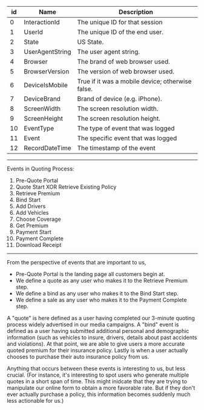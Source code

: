 | id |        Name        |                    Description                   |
|----|--------------------|--------------------------------------------------|
| 0  | InteractionId      | The unique ID for that session                   |
| 1  | UserId             | The unique ID of the end user.                   |
| 2  | State              | US State.                                        |
| 3  | UserAgentString    | The user agent string.                           |
| 4  | Browser            | The brand of web browser used.                   |
| 5  | BrowserVersion     | The version of web browser used.                 |
| 6  | DeviceIsMobile     | True if it was a mobile device; otherwise false. |
| 7  | DeviceBrand        | Brand of device (e.g. iPhone).                   |
| 8  | ScreenWidth        | The screen resolution width.                     |
| 9  | ScreenHeight       | The screen resolution height.                    |
| 10 | EventType          | The type of event that was logged                |
| 11 | Event              | The specific event that was logged               |
| 12 | RecordDateTime     | The timestamp of the event                       |

-----

Events in Quoting Process:
  1. Pre-Quote Portal
  2. Quote Start XOR Retrieve Existing Policy
  3. Retrieve Premium
  4. Bind Start
  5. Add Drivers
  6. Add Vehicles
  7. Choose Coverage
  8. Get Premium
  9. Payment Start
  10. Payment Complete
  11. Download Receipt

-----

From the perspective of events that are important to us,
  - Pre-Quote Portal is the landing page all customers begin at.
  - We define a quote as any user who makes it to the Retrieve Premium step.
  - We define a bind as any user who makes it to the Bind Start step.
  - We define a sale as any user who makes it to the Payment Complete step.

A "quote" is here defined as a user having completed our 3-minute quoting process widely advertised in our media campaigns. A "bind" event is defined as a user having submitted additional personal and demographic information (such as vehicles to insure, drivers, details about past accidents and violations). At that point, we are able to give users a more accurate quoted premium for their insurance policy. Lastly is when a user actually chooses to purchase their auto insurance policy from us.

Anything that occurs between these events is interesting to us, but less crucial. (For instance, it's interesting to spot users who generate multiple quotes in a short span of time. This might inidcate that they are trying to manipulate our online form to obtain a more favorable rate. But if they don't ever actually purchase a policy, this information becomes suddenly much less actionable for us.)
